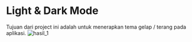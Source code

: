 # Light & Dark Mode
Tujuan dari project ini adalah untuk menerapkan tema gelap / terang pada aplikasi.
![hasil_1](https://user-images.githubusercontent.com/106456123/172052330-0ee56056-73c0-4420-974b-6543e186aead.jpg)
